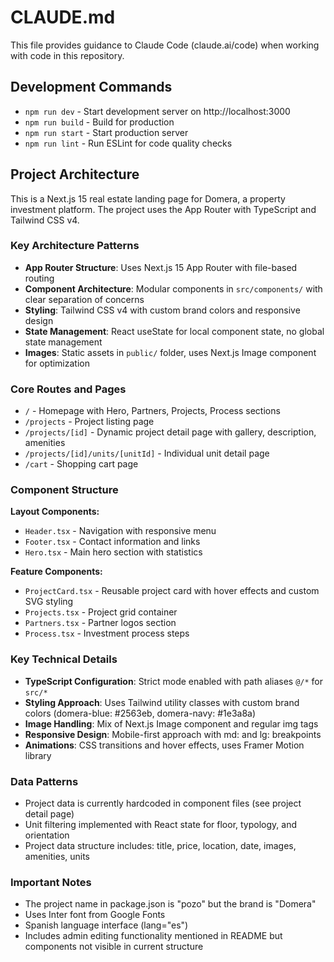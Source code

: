 # CLAUDE.md

This file provides guidance to Claude Code (claude.ai/code) when working with code in this repository.

## Development Commands

- `npm run dev` - Start development server on http://localhost:3000
- `npm run build` - Build for production
- `npm run start` - Start production server
- `npm run lint` - Run ESLint for code quality checks

## Project Architecture

This is a Next.js 15 real estate landing page for Domera, a property investment platform. The project uses the App Router with TypeScript and Tailwind CSS v4.

### Key Architecture Patterns

- **App Router Structure**: Uses Next.js 15 App Router with file-based routing
- **Component Architecture**: Modular components in `src/components/` with clear separation of concerns
- **Styling**: Tailwind CSS v4 with custom brand colors and responsive design
- **State Management**: React useState for local component state, no global state management
- **Images**: Static assets in `public/` folder, uses Next.js Image component for optimization

### Core Routes and Pages

- `/` - Homepage with Hero, Partners, Projects, Process sections
- `/projects` - Project listing page
- `/projects/[id]` - Dynamic project detail page with gallery, description, amenities
- `/projects/[id]/units/[unitId]` - Individual unit detail page
- `/cart` - Shopping cart page

### Component Structure

**Layout Components:**
- `Header.tsx` - Navigation with responsive menu
- `Footer.tsx` - Contact information and links
- `Hero.tsx` - Main hero section with statistics

**Feature Components:**
- `ProjectCard.tsx` - Reusable project card with hover effects and custom SVG styling
- `Projects.tsx` - Project grid container
- `Partners.tsx` - Partner logos section
- `Process.tsx` - Investment process steps

### Key Technical Details

- **TypeScript Configuration**: Strict mode enabled with path aliases `@/*` for `src/*`
- **Styling Approach**: Uses Tailwind utility classes with custom brand colors (domera-blue: #2563eb, domera-navy: #1e3a8a)
- **Image Handling**: Mix of Next.js Image component and regular img tags
- **Responsive Design**: Mobile-first approach with md: and lg: breakpoints
- **Animations**: CSS transitions and hover effects, uses Framer Motion library

### Data Patterns

- Project data is currently hardcoded in component files (see project detail page)
- Unit filtering implemented with React state for floor, typology, and orientation
- Project data structure includes: title, price, location, date, images, amenities, units

### Important Notes

- The project name in package.json is "pozo" but the brand is "Domera"
- Uses Inter font from Google Fonts
- Spanish language interface (lang="es")
- Includes admin editing functionality mentioned in README but components not visible in current structure
